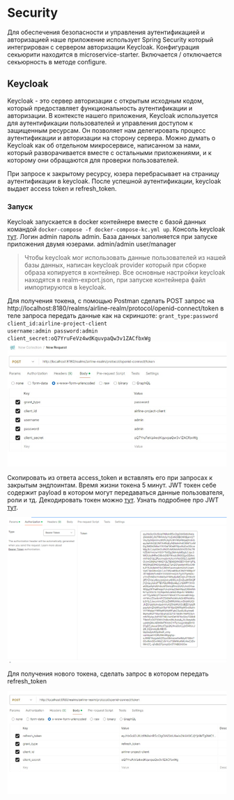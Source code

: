 # Security

Для обеспечения безопасности и управления аутентификацией и авторизацией наше приложение использует Spring Security
который интегрирован с сервером авторизации Keycloak.
Конфигурация секьюрити находится в microservice-starter.
Включается / отключается секьюрность в методе configure.

## Keycloak

Keycloak - это сервер авторизации с открытым исходным кодом, который предоставляет функциональность аутентификации и авторизации.
В контексте нашего приложения, Keycloak используется для аутентификации пользователей и управления доступом к защищенным ресурсам.
Он позволяет нам делегировать процесс аутентификации и авторизации на сторону сервера. Можно думать о Keycloak как об отдельном микросервисе, 
написанном за нами, который разворачивается вместе с остальными приложениями, и к которому они обращаются для проверки пользователей. 

При запросе к закрытому ресурсу, юзера перебрасывает на страницу аутентификации в keycloak. После успешной аутентификации, keycloak выдает 
access token и refresh_token.

### Запуск
Keycloak запускается в docker контейнере вместе с базой данных командой <code>docker-compose -f docker-compose-kc.yml up</code>.
Консоль keycloak [тут](http://localhost:8180). Логин admin пароль admin.
База данных заполняется при запуске приложения двумя юзерами. admin/admin   user/manager

> Чтобы keycloak мог использовать данные пользователей из нашей базы данных, написан keycloak provider который при сборке образа копируется в контейнер. Все основные настройки keycloak находятся в realm-export.json, при запуске контейнера файл импортируются в keycloak.

Для получения токена, с помощью Postman сделать POST запрос на http://localhost:8180/realms/airline-realm/protocol/openid-connect/token 
в теле запроса передать данные как на скриншоте:
<code>grant_type:password
client_id:airline-project-client
username:admin
password:admin
client_secret:oQ7YruFeVz4wdKquvpaQw3v1ZACfbxWg</code>
![image](./images/postmanGetToken.jpg)

Скопировать из ответа access_token и вставлять его при запросах к закрытым эндпоинтам. Время жизни токена 5 минут.
JWT токен себе содержит payload в котором могут передаваться данные пользователя, роли и тд. Декодировать токен можно [тут](https://jwt.io/).
Узнать подробнее про JWT [тут](https://habr.com/ru/articles/340146/).

![image](./images/postmanAuthRequest.jpg)

Для получения нового токена, сделать запрос в котором передать refresh_token

![image](./images/postmanRefreshToken.jpg)